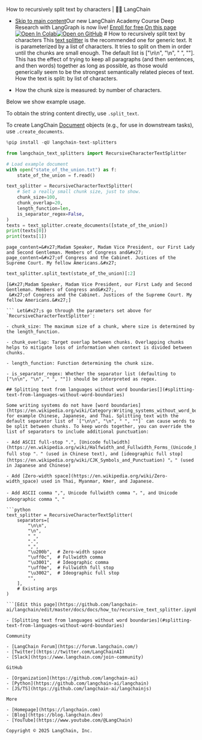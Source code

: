 How to recursively split text by characters | 🦜️🔗 LangChain
- [Skip to main content](#__docusaurus_skipToContent_fallback)Our new LangChain Academy Course Deep Research with LangGraph is now live! [Enroll for free](https://academy.langchain.com/courses/deep-research-with-langgraph/?utm_medium=internal&utm_source=docs&utm_campaign=q3-2025_deep-research-course_co).[On this page![Open In Colab ](https://colab.research.google.com/assets/colab-badge.svg)](https://colab.research.google.com/github/langchain-ai/langchain/blob/master/docs/docs/how_to/recursive_text_splitter.ipynb)[![Open on GitHub ](https://img.shields.io/badge/Open%20on%20GitHub-grey?logo=github&logoColor=white)](https://github.com/langchain-ai/langchain/blob/master/docs/docs/how_to/recursive_text_splitter.ipynb) # How to recursively split text by characters This [text splitter](/docs/concepts/text_splitters/) is the recommended one for generic text. It is parameterized by a list of characters. It tries to split on them in order until the chunks are small enough. The default list is ["\n\n", "\n", " ", ""]. This has the effect of trying to keep all paragraphs (and then sentences, and then words) together as long as possible, as those would generically seem to be the strongest semantically related pieces of text. How the text is split: by list of characters.

- How the chunk size is measured: by number of characters.

Below we show example usage.

To obtain the string content directly, use `.split_text`.

To create LangChain [Document](https://python.langchain.com/api_reference/core/documents/langchain_core.documents.base.Document.html) objects (e.g., for use in downstream tasks), use `.create_documents`.

```python
%pip install -qU langchain-text-splitters

```

```python
from langchain_text_splitters import RecursiveCharacterTextSplitter

# Load example document
with open("state_of_the_union.txt") as f:
    state_of_the_union = f.read()

text_splitter = RecursiveCharacterTextSplitter(
    # Set a really small chunk size, just to show.
    chunk_size=100,
    chunk_overlap=20,
    length_function=len,
    is_separator_regex=False,
)
texts = text_splitter.create_documents([state_of_the_union])
print(texts[0])
print(texts[1])

```

```output
page_content=&#x27;Madam Speaker, Madam Vice President, our First Lady and Second Gentleman. Members of Congress and&#x27;
page_content=&#x27;of Congress and the Cabinet. Justices of the Supreme Court. My fellow Americans.&#x27;

```

```python
text_splitter.split_text(state_of_the_union)[:2]

```

```output
[&#x27;Madam Speaker, Madam Vice President, our First Lady and Second Gentleman. Members of Congress and&#x27;,
 &#x27;of Congress and the Cabinet. Justices of the Supreme Court. My fellow Americans.&#x27;]

``` Let&#x27;s go through the parameters set above for `RecursiveCharacterTextSplitter`:

- chunk_size: The maximum size of a chunk, where size is determined by the length_function.

- chunk_overlap: Target overlap between chunks. Overlapping chunks helps to mitigate loss of information when context is divided between chunks.

- length_function: Function determining the chunk size.

- is_separator_regex: Whether the separator list (defaulting to ["\n\n", "\n", " ", ""]) should be interpreted as regex.

## Splitting text from languages without word boundaries[​](#splitting-text-from-languages-without-word-boundaries)

Some writing systems do not have [word boundaries](https://en.wikipedia.org/wiki/Category:Writing_systems_without_word_boundaries), for example Chinese, Japanese, and Thai. Splitting text with the default separator list of `["\n\n", "\n", " ", ""]` can cause words to be split between chunks. To keep words together, you can override the list of separators to include additional punctuation:

- Add ASCII full-stop ".", [Unicode fullwidth](https://en.wikipedia.org/wiki/Halfwidth_and_Fullwidth_Forms_(Unicode_block)) full stop "．" (used in Chinese text), and [ideographic full stop](https://en.wikipedia.org/wiki/CJK_Symbols_and_Punctuation) "。" (used in Japanese and Chinese)

- Add [Zero-width space](https://en.wikipedia.org/wiki/Zero-width_space) used in Thai, Myanmar, Kmer, and Japanese.

- Add ASCII comma ",", Unicode fullwidth comma "，", and Unicode ideographic comma "、"

```python
text_splitter = RecursiveCharacterTextSplitter(
    separators=[
        "\n\n",
        "\n",
        " ",
        ".",
        ",",
        "\u200b",  # Zero-width space
        "\uff0c",  # Fullwidth comma
        "\u3001",  # Ideographic comma
        "\uff0e",  # Fullwidth full stop
        "\u3002",  # Ideographic full stop
        "",
    ],
    # Existing args
)

```[Edit this page](https://github.com/langchain-ai/langchain/edit/master/docs/docs/how_to/recursive_text_splitter.ipynb)

- [Splitting text from languages without word boundaries](#splitting-text-from-languages-without-word-boundaries)

Community

- [LangChain Forum](https://forum.langchain.com/)
- [Twitter](https://twitter.com/LangChainAI)
- [Slack](https://www.langchain.com/join-community)

GitHub

- [Organization](https://github.com/langchain-ai)
- [Python](https://github.com/langchain-ai/langchain)
- [JS/TS](https://github.com/langchain-ai/langchainjs)

More

- [Homepage](https://langchain.com)
- [Blog](https://blog.langchain.dev)
- [YouTube](https://www.youtube.com/@LangChain)

Copyright © 2025 LangChain, Inc.
